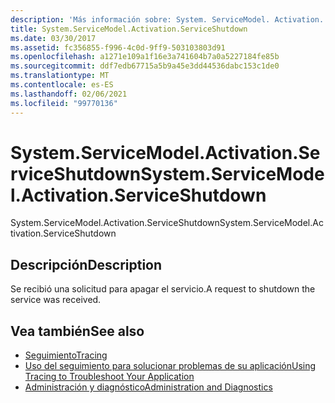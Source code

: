 ```yaml
---
description: 'Más información sobre: System. ServiceModel. Activation. ServiceShutdown'
title: System.ServiceModel.Activation.ServiceShutdown
ms.date: 03/30/2017
ms.assetid: fc356855-f996-4c0d-9ff9-503103803d91
ms.openlocfilehash: a1271e109a1f16e3a741604b7a0a5227184fe85b
ms.sourcegitcommit: ddf7edb67715a5b9a45e3dd44536dabc153c1de0
ms.translationtype: MT
ms.contentlocale: es-ES
ms.lasthandoff: 02/06/2021
ms.locfileid: "99770136"
---
```

# <a name="systemservicemodelactivationserviceshutdown"></a><span data-ttu-id="04db7-103">System.ServiceModel.Activation.ServiceShutdown</span><span class="sxs-lookup"><span data-stu-id="04db7-103">System.ServiceModel.Activation.ServiceShutdown</span></span>

<span data-ttu-id="04db7-104">System.ServiceModel.Activation.ServiceShutdown</span><span class="sxs-lookup"><span data-stu-id="04db7-104">System.ServiceModel.Activation.ServiceShutdown</span></span>  
  
## <a name="description"></a><span data-ttu-id="04db7-105">Descripción</span><span class="sxs-lookup"><span data-stu-id="04db7-105">Description</span></span>  

 <span data-ttu-id="04db7-106">Se recibió una solicitud para apagar el servicio.</span><span class="sxs-lookup"><span data-stu-id="04db7-106">A request to shutdown the service was received.</span></span>  
  
## <a name="see-also"></a><span data-ttu-id="04db7-107">Vea también</span><span class="sxs-lookup"><span data-stu-id="04db7-107">See also</span></span>

- [<span data-ttu-id="04db7-108">Seguimiento</span><span class="sxs-lookup"><span data-stu-id="04db7-108">Tracing</span></span>](index.md)
- [<span data-ttu-id="04db7-109">Uso del seguimiento para solucionar problemas de su aplicación</span><span class="sxs-lookup"><span data-stu-id="04db7-109">Using Tracing to Troubleshoot Your Application</span></span>](using-tracing-to-troubleshoot-your-application.md)
- [<span data-ttu-id="04db7-110">Administración y diagnóstico</span><span class="sxs-lookup"><span data-stu-id="04db7-110">Administration and Diagnostics</span></span>](../index.md)
